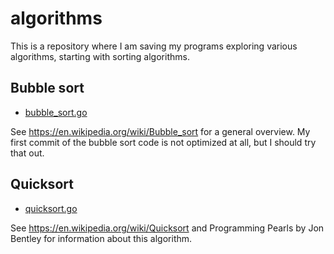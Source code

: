 # algorithms
This is a repository where I am saving my programs exploring various algorithms, starting with sorting algorithms.

## Bubble sort

* [bubble_sort.go](https://github.com/evbacher/algorithms/blob/main/sorting/bubble_sort.go)
  
See https://en.wikipedia.org/wiki/Bubble_sort for a general overview. My first commit of the bubble sort code is not optimized at all, but I should try that out.

## Quicksort

* [quicksort.go](https://github.com/evbacher/algorithms/blob/main/sorting/quicksort.go)

See https://en.wikipedia.org/wiki/Quicksort and Programming Pearls by Jon Bentley for information about this algorithm.
